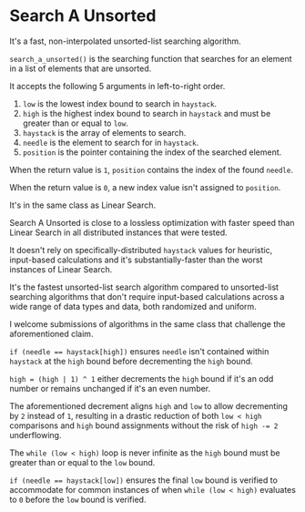 # Search A Unsorted

It's a fast, non-interpolated unsorted-list searching algorithm.

`search_a_unsorted()` is the searching function that searches for an element in a list of elements that are unsorted.

It accepts the following 5 arguments in left-to-right order.

1. `low` is the lowest index bound to search in `haystack`.
2. `high` is the highest index bound to search in `haystack` and must be greater than or equal to `low`.
3. `haystack` is the array of elements to search.
4. `needle` is the element to search for in `haystack`.
5. `position` is the pointer containing the index of the searched element.

When the return value is `1`, `position` contains the index of the found `needle`.

When the return value is `0`, a new index value isn't assigned to `position`.

It's in the same class as Linear Search.

Search A Unsorted is close to a lossless optimization with faster speed than Linear Search in all distributed instances that were tested.

It doesn't rely on specifically-distributed `haystack` values for heuristic, input-based calculations and it's substantially-faster than the worst instances of Linear Search.

It's the fastest unsorted-list search algorithm compared to unsorted-list searching algorithms that don't require input-based calculations across a wide range of data types and data, both randomized and uniform.

I welcome submissions of algorithms in the same class that challenge the aforementioned claim.

`if (needle == haystack[high])` ensures `needle` isn't contained within `haystack` at the `high` bound before decrementing the `high` bound.

`high = (high | 1) ^ 1` either decrements the `high` bound if it's an odd number or remains unchanged if it's an even number.

The aforementioned decrement aligns `high` and `low` to allow decrementing by `2` instead of `1`, resulting in a drastic reduction of both `low < high` comparisons and `high` bound assignments without the risk of `high -= 2` underflowing.

The `while (low < high)` loop is never infinite as the `high` bound must be greater than or equal to the `low` bound.

`if (needle == haystack[low])` ensures the final `low` bound is verified to accommodate for common instances of when `while (low < high)` evaluates to `0` before the `low` bound is verified.
